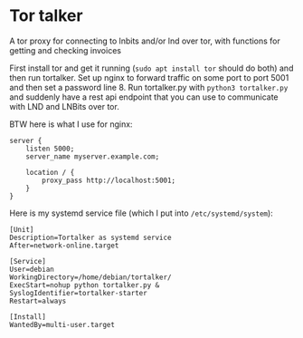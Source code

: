 # Tor talker
A tor proxy for connecting to lnbits and/or lnd over tor, with functions for getting and checking invoices

First install tor and get it running (`sudo apt install tor` should do both) and then run tortalker. Set up nginx to forward traffic on some port to port 5001 and then set a password line 8. Run tortalker.py with `python3 tortalker.py` and suddenly have a rest api endpoint that you can use to communicate with LND and LNBits over tor.

BTW here is what I use for nginx:

```
server {
    listen 5000;
    server_name myserver.example.com;

    location / {
        proxy_pass http://localhost:5001;
    }
}
```

Here is my systemd service file (which I put into `/etc/systemd/system`):

```
[Unit]
Description=Tortalker as systemd service
After=network-online.target

[Service]
User=debian
WorkingDirectory=/home/debian/tortalker/
ExecStart=nohup python tortalker.py &
SyslogIdentifier=tortalker-starter
Restart=always

[Install]
WantedBy=multi-user.target
```

